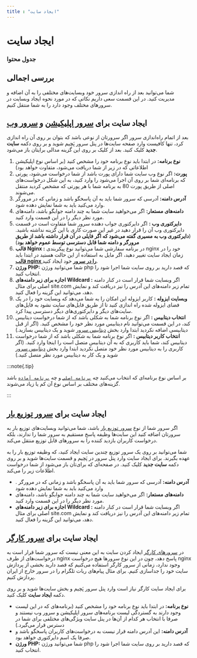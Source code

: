 ```yaml
---
title : "ایجاد سایت"
---
```


# ایجاد سایت

### جدول محتوا

## بررسی اجمالی

شما می‌توانید بعد از راه اندازی سرور خود وبسایت‌های مختلفی را به آن اضافه و مدیریت کنید. در این قسمت سعی داریم نکاتی که در مورد نحوه ایجاد وبسایت‌ در سرورهای مختلف وجود دارد را به شما منتقل کنیم.

## ایجاد سایت برای [سرور اپلیکیشن](/servers/types#سرور-اپلیکیشن) و [سرور وب](/servers/types#سرور-وب)

بعد از اتمام راه‌اندازی سرور اگر سرورتان از نوعی باشد که بتوان بر روی آن راه اندازی کرد، تنها کافیست وارد صفحه سایت‌ها در پنل سرور پَچیم شوید و بر روی دکمه **سایت جدید** کلیک کنید. بعد از کلیک بر روی این گزینه مدالی برایتان باز می‌شود.

1. **نوع برنامه:** در ابتدا باید نوع برنامه خود را مشخص کنید (بر اساس نوع اپلیکیشن اطلاعاتی که در زیر از شما دریافت می‌شود، متفاوت خواهد بود)
2. **پورت:** اگر نوع وب سایت شما دارای پورت باشد از شما درخواست می‌شود، پورتی که برنامه‌ای شما بر روی آن اجرا می‌شود را وارد کنید، به این شکل درخواست‌های اصلی از طریق پورت 80 به برنامه شما با هر پورتی که مشخص کردید منتقل می‌شوند.
3. **آدرس دامنه:** آدرسی که سرور شما باید به آن پاسخگو باشد و زمانی که در مرورگر وارد می‌کنید باید به شما نمایش دهده شود.
4. **دامنه‌های مستعار:** اگر می‌خواهید سایت شما به چند دامنه جوابگو باشد، دامنه‌های مورد نظر دیگر را در این قسمت وارد کنید.
5. **دایرکتوری وب :** اگر دایرکتوری جواب دهنده سرور شما متفاوت است در قسمت دایرکتوری وب آن را قرار دهید در غیر این صورت کاری با این گزینه نداشته باشید. (**دایرکتوری وب به مسیری گفته می‌شود که اگر فایلی در آن قرار داشته باشد از طریق مرورگر و دامنه شما قابل دسترسی توسط عموم خواهد بود**)
6. **قالب Nginx :** در برنامه سفارشی شما می‌توانید نوع پیکربندی nginx خود را در زمان ایجاد سایت تغییر دهید، اگر مایل به استفاده از این حالت هستید در ابتدا باید [**قالب nginx را در سرور**](/servers/nginx-templates) خود ایجاد کنید.
7. **ورژن PHP:** شما می‌توانید ورژن php که قصد دارید بر روی سایت شما اجرا شود را انتخاب کنید.
8. **اجازه برای زیر دامنه‌های Wildcard :** اگر وبسایت شما قرار است در کنار دامنه اصلی برای مثال site.com تمام زیر دامنه‌های این آدرس را نیز دریافت کند و نمایش دهد، می‌توانید این گزینه را فعال کنید.
9. **وبسایت ایزوله :** کاربر ایزوله این امکان را به شما می‌دهد که وبسایت خود را در یک فضای ایزوله شده راه اندازی کنید تا از طریق فایل‌های سایت نشود به فایل‌های سایت‌های دیگر و دایرکتوری‌های دیگر دسترسی پیدا کرد.
10. **انتخاب دیتابیس :** اگر نوع برنامه شما به شکلی باشد که از شما درخواست دیتابیس کند، در این قسمت می‌توانید نام دیتابیس مورد نظر خود را مشخص کنید. (اگر از قبل دیتابیسی اضافه نکردید ابتدا وارد بخش [دیتابیس سرور](/servers/databases) شوید و یک دیتابیس بسازید.)
11. **انتخاب کاربر دیتابیس :** اگر نوع برنامه شما به شکلی باشد که از شما درخواست دیتابیس کند، شما باید کاربری که به آن دیتابیس متصل است را اینجا وارد کنید. (اگر کاربری را به دیتابیس مورد نظر خود متصل نکردید ابتدا وارد بخش [دیتابیس سرور](/servers/databases) شوید و یک کار به دیتابیس مورد نظر متصل کنید.)

:::note{.tip}

بر اساس نوع برنامه‌ای که انتخاب می‌کنید چه [`برنامه اصلی`](/sites/setup-site/project-types#برنامه-اصلی) و چه [`برنامه آماده`](/sites/setup-site/project-types#برنامههای-آماده) باشد گزینه‌های مختلف بر اساس نوع آن کم یا زیاد می‌شوند.

:::


## ایجاد سایت برای [سرور توزیع بار](/servers/types#سرور-توزیع-بار)

اگر سرور شما از نوع [سرور توزیع بار](/servers/types#سرور-توزیع-بار) باشد، شما می‌توانید وبسایت‌های توزیع بار به سرورتان اضافه کنید این سایت‌ها وظیفه پاسخ مستقیم به سرور شما را ندارند، بلکه درخواست کاربران بازدید کننده را به سرورهای قابل توزیع منتقل می‌کند.

شما می‌توانید بر روی یک سرور توزیع چندین سایت ایجاد کنید، که وظیفه توزیع بار را به عهده بگیرند. برای ایجاد سایت وارد پنل سرور در پَچیم و قسمت سایت‌ها شوید و بر روی دکمه **سایت جدید** کلیک کنید. در صفحه‌ای که برای‌تان باز می‌شود از شما درخواست اطلاعات زیر را می‌‌کند.

- . **آدرس دامنه:** آدرسی که سرور شما باید به آن پاسخگو باشد و زمانی که در مرورگر وارد می‌کنید باید به شما نمایش دهده شود
- **دامنه‌های مستعار:** اگر می‌خواهید سایت شما به چند دامنه جوابگو باشد، دامنه‌های مورد نظر دیگر را در این قسمت وارد کنید.
- **اجازه برای زیر دامنه‌های Wildcard :** اگر وبسایت شما قرار است در کنار دامنه اصلی برای مثال site.com تمام زیر دامنه‌های این آدرس را نیز دریافت کند و نمایش دهد، می‌توانید این گزینه را فعال کنید.

## ایجاد سایت برای [سرور کارگر](/servers/types#سرور-کارگر)

در [سرورهای کارگر](/servers/types#سرور-کارگر) ایجاد کردن سایت به این معنی نیست که سرور شما قرار است به درخواست‌‌های از طرف nginx پاسخ دهد، چون در این نوع سرورها هیچ درخواست nginx وجود ندارد، زمانی از سرور کارگر استفاده می‌کنیم که قصد دارید بخشی از پردازش سایت خود را جداسازی کنیم. برای مثال پیام‌های ربات تلگرام را در سرور خارج از ایران پردازش کنیم.

برای ایجاد سایت کارگر نیاز است وارد پنل سرور پَچیم و بخش سایت‌ها شوید و بر روی دکمه **ایجاد سایت** کلیک کنید.

- **نوع برنامه:** در ابتدا باید نوع برنامه خود را مشخص کنید (برنامه‌های که در این لیست وجود دارند به گستردگی لیست برنامه‌های سرور اپلیکیشن و سرور وب نیستند و صرفا با انتخاب هر کدام از آن‌ها در پنل سایت ویژگی‌های مختلفی برای شما در دسترس قرار می‌گیرد.)
- **آدرس دامنه:** این آدرس دامنه قرار نیست به درخواست‌های کاربران پاسخگو باشد و صرفا یک اسم دایرکتوری خواهد بود.
- **ورژن PHP:** شما می‌توانید ورژن php که قصد دارید بر روی سایت شما اجرا شود را انتخاب کنید.
